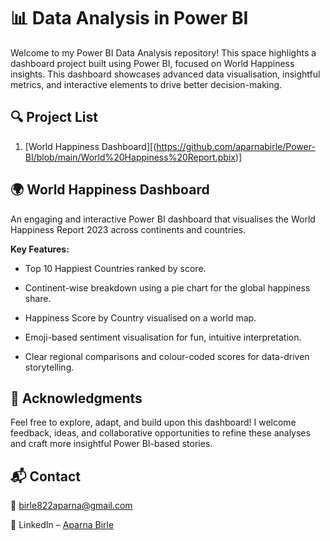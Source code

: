 # 📊 Data Analysis in Power BI


Welcome to my Power BI Data Analysis repository! This space highlights a dashboard project built using Power BI, focused on World Happiness insights. This dashboard showcases advanced data visualisation, insightful metrics, and interactive elements to drive better decision-making.

## 🔍 Project List

1. [World Happiness Dashboard][(https://github.com/aparnabirle/Power-BI/blob/main/World%20Happiness%20Report.pbix)]

   
## 🌍 World Happiness Dashboard

An engaging and interactive Power BI dashboard that visualises the World Happiness Report 2023 across continents and countries.

**Key Features:**

- Top 10 Happiest Countries ranked by score.

- Continent-wise breakdown using a pie chart for the global happiness share.

- Happiness Score by Country visualised on a world map.

- Emoji-based sentiment visualisation for fun, intuitive interpretation.

- Clear regional comparisons and colour-coded scores for data-driven storytelling.


## 🙌 Acknowledgments
Feel free to explore, adapt, and build upon this dashboard! I welcome feedback, ideas, and collaborative opportunities to refine these analyses and craft more insightful Power BI-based stories.


## 📬 Contact
📧 birle822aparna@gmail.com

🔗 LinkedIn – [Aparna Birle](https://www.linkedin.com/in/aparnabirle/)
